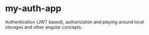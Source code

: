 # my-auth-app
Authentication (JWT based), authorization and playing around local storages and other angular concepts.
